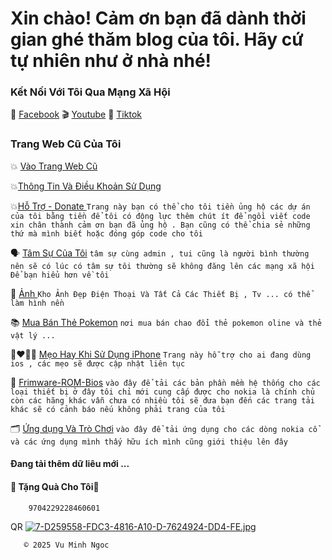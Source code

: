 # Xin chào! Cảm ơn bạn đã dành thời gian ghé thăm blog của tôi. Hãy cứ tự nhiên như ở nhà nhé!


### Kết Nối Với Tôi Qua Mạng Xã Hội

🛜 [Facebook](https://www.facebook.com/share/ndTFfxYv341qvp2u/?mibextid=LQQJ4d)
🎬 [Youtube](https://youtube.com/@vmnit?si=6dEH_U5U6u3dkWKH)
🌁 [Tiktok](https://www.tiktok.com/@vuminhngoc113?_t=8poWrP6S3M8&_r=1)





### Trang Web Cũ Của Tôi

   💥 [Vào Trang Web Cũ](http://vmnit.mobie.in)



💥[Thông Tin Và Điều Khoản Sử Dụng](https://github.com/vuminhngocpt/Tam-su-cua-toi/blob/main/README.md)


💥[Hỗ Trợ - Donate ](https://github.com/vuminhngocpt/Donate-Ung-ho-Admin) 
`Trang này bạn có thể cho tôi tiền ủng hộ các dự án của tôi bằng tiền để tôi có động lực thêm chút ít để ngồi viết code xin chân thành cảm ơn bạn đã ủng hộ . Bạn cũng có thể chia sẻ những thứ mà mình biết hoặc đóng góp code cho tôi`


 🗣 [Tâm Sự Của Tôi](https://github.com/vuminhngocpt/gioithieivetoi) `tâm sự cùng admin , tui cũng là người bình thường nên sẽ có lúc có tâm sự tôi thường sẽ không đăng lên các mạng xã hội Để bạn hiểu hơn về tôi `


 🌃 [ Ảnh ](https://github.com/vuminhngocpt/Hinhnendt)`Kho Ảnh Đẹp Điện Thoại Và Tất Cả Các Thiết Bị , Tv ... có thể làm hình nền`
 

📚 [Mua Bán Thẻ Pokemon](test)
`nơi mua bán chao đổi thẻ pokemon oline và thẻ vật lý ...`


👩‍❤️‍💋‍👩 [Mẹo Hay Khi Sử Dụng iPhone](https://github.com/vuminhngocpt/Danh-cho-nguoi-khuyet-tat) `Trang này hỗ trợ cho ai đang dùng ios , các mẹo sẽ được cập nhật liên tục`


💽 [Frimware-ROM-Bios](https://github.com/vuminhngocpt/Up-rom/blob/main/README.md) `vào đây để tải các bản phần mềm hệ thống cho các loại thiết bị ở đây tôi chỉ mới cung cấp được cho nokia là chính chủ còn các hãng khác vẫn chưa có nhiều tôi sẽ đưa bạn đến các trang tải khác sẽ có cảnh báo nếu không phải trang của tôi`


🗂️ [Ứng dụng Và Trò Chơi](https://github.com/vuminhngocpt/Ungdungs60/blob/main/README.md) `vào đây để tải ứng dụng cho các dòng nokia cổ và các ứng dụng mình thấy hữu ích mình cũng giới thiệu lên đây`



#### Đang tải thêm dữ liêu mới ...

        
####     🎁 Tặng Quà Cho Tôi🧧
        9704229228460601￼

QR 
[![7-D259558-FDC3-4816-A10-D-7624924-DD4-FE.jpg](https://i.postimg.cc/8zvtkbnP/7-D259558-FDC3-4816-A10-D-7624924-DD4-FE.jpg)](https://postimg.cc/Yvp1bQHJ)



       © 2025 Vu Minh Ngoc
